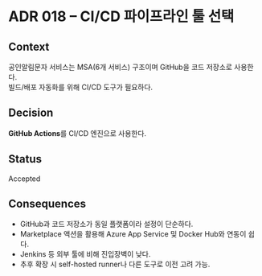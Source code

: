 # ADR 018 – CI/CD 파이프라인 툴 선택

## Context
공인알림문자 서비스는 MSA(6개 서비스) 구조이며 GitHub을 코드 저장소로 사용한다.  
빌드/배포 자동화를 위해 CI/CD 도구가 필요하다.

## Decision
**GitHub Actions**를 CI/CD 엔진으로 사용한다.

## Status
Accepted

## Consequences
- GitHub과 코드 저장소가 동일 플랫폼이라 설정이 단순하다.  
- Marketplace 액션을 활용해 Azure App Service 및 Docker Hub와 연동이 쉽다.  
- Jenkins 등 외부 툴에 비해 진입장벽이 낮다.  
- 추후 확장 시 self-hosted runner나 다른 도구로 이전 고려 가능.
